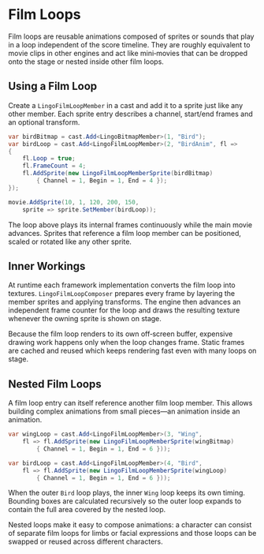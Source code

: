 # Film Loops

Film loops are reusable animations composed of sprites or sounds that play in a loop independent of the score timeline. They are roughly equivalent to movie clips in other engines and act like mini‑movies that can be dropped onto the stage or nested inside other film loops.

## Using a Film Loop

Create a `LingoFilmLoopMember` in a cast and add it to a sprite just like any other member. Each sprite entry describes a channel, start/end frames and an optional transform.

```csharp
var birdBitmap = cast.Add<LingoBitmapMember>(1, "Bird");
var birdLoop = cast.Add<LingoFilmLoopMember>(2, "BirdAnim", fl =>
{
    fl.Loop = true;
    fl.FrameCount = 4;
    fl.AddSprite(new LingoFilmLoopMemberSprite(birdBitmap)
        { Channel = 1, Begin = 1, End = 4 });
});

movie.AddSprite(10, 1, 120, 200, 150,
    sprite => sprite.SetMember(birdLoop));
```

The loop above plays its internal frames continuously while the main movie advances. Sprites that reference a film loop member can be positioned, scaled or rotated like any other sprite.

## Inner Workings

At runtime each framework implementation converts the film loop into textures. `LingoFilmLoopComposer` prepares every frame by layering the member sprites and applying transforms. The engine then advances an independent frame counter for the loop and draws the resulting texture whenever the owning sprite is shown on stage.

Because the film loop renders to its own off‑screen buffer, expensive drawing work happens only when the loop changes frame. Static frames are cached and reused which keeps rendering fast even with many loops on stage.

## Nested Film Loops

A film loop entry can itself reference another film loop member. This allows building complex animations from small pieces—an animation inside an animation.

```csharp
var wingLoop = cast.Add<LingoFilmLoopMember>(3, "Wing",
    fl => fl.AddSprite(new LingoFilmLoopMemberSprite(wingBitmap)
        { Channel = 1, Begin = 1, End = 6 }));

var birdLoop = cast.Add<LingoFilmLoopMember>(4, "Bird",
    fl => fl.AddSprite(new LingoFilmLoopMemberSprite(wingLoop)
        { Channel = 1, Begin = 1, End = 6 }));
```

When the outer `Bird` loop plays, the inner `Wing` loop keeps its own timing. Bounding boxes are calculated recursively so the outer loop expands to contain the full area covered by the nested loop.

Nested loops make it easy to compose animations: a character can consist of separate film loops for limbs or facial expressions and those loops can be swapped or reused across different characters.

